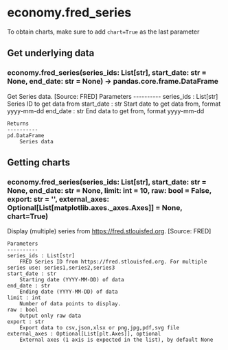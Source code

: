 # economy.fred_series

To obtain charts, make sure to add `chart=True` as the last parameter

## Get underlying data 
### economy.fred_series(series_ids: List[str], start_date: str = None, end_date: str = None) -> pandas.core.frame.DataFrame

Get Series data. [Source: FRED]
    Parameters
    ----------
    series_ids : List[str]
        Series ID to get data from
    start_date : str
        Start date to get data from, format yyyy-mm-dd
    end_date : str
        End data to get from, format yyyy-mm-dd

    Returns
    ----------
    pd.DataFrame
        Series data

## Getting charts 
### economy.fred_series(series_ids: List[str], start_date: str = None, end_date: str = None, limit: int = 10, raw: bool = False, export: str = '', external_axes: Optional[List[matplotlib.axes._axes.Axes]] = None, chart=True)

Display (multiple) series from https://fred.stlouisfed.org. [Source: FRED]

    Parameters
    ----------
    series_ids : List[str]
        FRED Series ID from https://fred.stlouisfed.org. For multiple series use: series1,series2,series3
    start_date : str
        Starting date (YYYY-MM-DD) of data
    end_date : str
        Ending date (YYYY-MM-DD) of data
    limit : int
        Number of data points to display.
    raw : bool
        Output only raw data
    export : str
        Export data to csv,json,xlsx or png,jpg,pdf,svg file
    external_axes : Optional[List[plt.Axes]], optional
        External axes (1 axis is expected in the list), by default None
